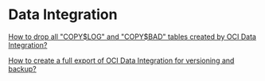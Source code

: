 # Data Integration


[ How to drop all "COPY\$LOG" and "COPY\$BAD" tables created by OCI Data Integration?](./proc_drop_di_log_tables.sql)


[ How to create a full export of OCI Data Integration for versioning and backup?](./full_export_di_versioning.py)